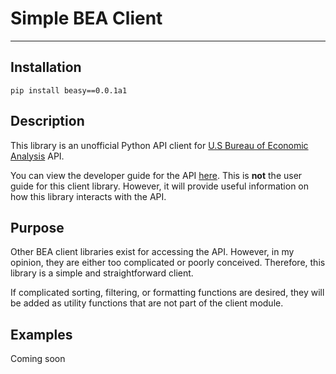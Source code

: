 # Simple BEA Client

------------

## Installation

`pip install beasy==0.0.1a1`

## Description

This library is an unofficial Python API client for [U.S Bureau of Economic Analysis](https://www.bea.gov/ "U.S Bureau of Economic Analysis") API.

You can view the developer guide for the API [here](https://apps.bea.gov/api/_pdf/bea_web_service_api_user_guide.pdf "here"). This is **not** the user guide for this client library. However, it will provide useful information on how this library interacts with the API.

## Purpose

Other BEA client libraries exist for accessing the API. However, in my opinion, they are either too complicated or poorly conceived. Therefore, this library is a simple and straightforward client.

If complicated sorting, filtering, or formatting functions are desired, they will be added as utility functions that are not part of the client module.

## Examples

Coming soon